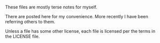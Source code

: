 These files are mostly terse notes for myself.

There are posted here for my convenience.
More recently I have been referring others to them.

Unless a file has some other license,
each file is licensed per the terms in the LICENSE file.
